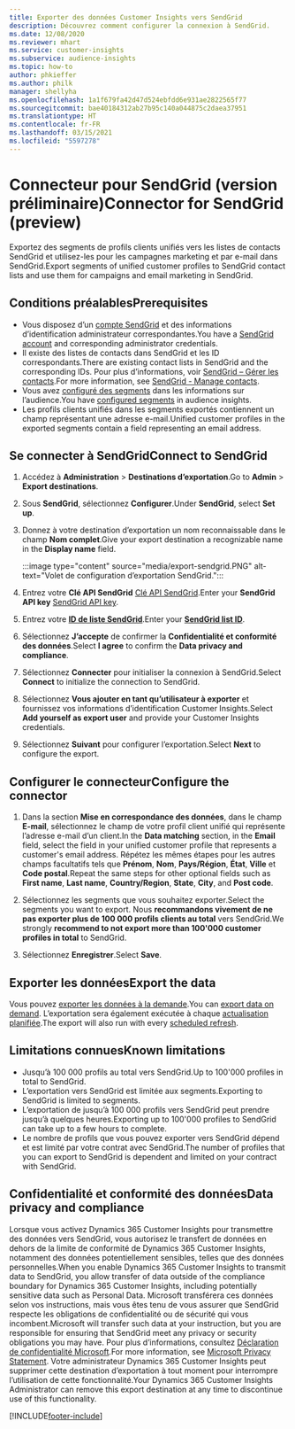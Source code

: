 ```yaml
---
title: Exporter des données Customer Insights vers SendGrid
description: Découvrez comment configurer la connexion à SendGrid.
ms.date: 12/08/2020
ms.reviewer: mhart
ms.service: customer-insights
ms.subservice: audience-insights
ms.topic: how-to
author: phkieffer
ms.author: philk
manager: shellyha
ms.openlocfilehash: 1a1f679fa42d47d524ebfdd6e931ae2822565f77
ms.sourcegitcommit: bae40184312ab27b95c140a044875c2daea37951
ms.translationtype: HT
ms.contentlocale: fr-FR
ms.lasthandoff: 03/15/2021
ms.locfileid: "5597278"
---
```

# <a name="connector-for-sendgrid-preview"></a><span data-ttu-id="127c3-103">Connecteur pour SendGrid (version préliminaire)</span><span class="sxs-lookup"><span data-stu-id="127c3-103">Connector for SendGrid (preview)</span></span>

<span data-ttu-id="127c3-104">Exportez des segments de profils clients unifiés vers les listes de contacts SendGrid et utilisez-les pour les campagnes marketing et par e-mail dans SendGrid.</span><span class="sxs-lookup"><span data-stu-id="127c3-104">Export segments of unified customer profiles to SendGrid contact lists and use them for campaigns and email marketing in SendGrid.</span></span> 

## <a name="prerequisites"></a><span data-ttu-id="127c3-105">Conditions préalables</span><span class="sxs-lookup"><span data-stu-id="127c3-105">Prerequisites</span></span>

-   <span data-ttu-id="127c3-106">Vous disposez d’un [compte SendGrid](https://sendgrid.com/) et des informations d’identification administrateur correspondantes.</span><span class="sxs-lookup"><span data-stu-id="127c3-106">You have a [SendGrid account](https://sendgrid.com/) and corresponding administrator credentials.</span></span>
-   <span data-ttu-id="127c3-107">Il existe des listes de contacts dans SendGrid et les ID correspondants.</span><span class="sxs-lookup"><span data-stu-id="127c3-107">There are existing contact lists in SendGrid and the corresponding IDs.</span></span> <span data-ttu-id="127c3-108">Pour plus d’informations, voir [SendGrid – Gérer les contacts](https://sendgrid.com/docs/ui/managing-contacts/create-and-manage-contacts/#manage-contacts).</span><span class="sxs-lookup"><span data-stu-id="127c3-108">For more information, see [SendGrid - Manage contacts](https://sendgrid.com/docs/ui/managing-contacts/create-and-manage-contacts/#manage-contacts).</span></span>
-   <span data-ttu-id="127c3-109">Vous avez [configuré des segments](segments.md) dans les informations sur l’audience.</span><span class="sxs-lookup"><span data-stu-id="127c3-109">You have [configured segments](segments.md) in audience insights.</span></span>
-   <span data-ttu-id="127c3-110">Les profils clients unifiés dans les segments exportés contiennent un champ représentant une adresse e-mail.</span><span class="sxs-lookup"><span data-stu-id="127c3-110">Unified customer profiles in the exported segments contain a field representing an email address.</span></span>

## <a name="connect-to-sendgrid"></a><span data-ttu-id="127c3-111">Se connecter à SendGrid</span><span class="sxs-lookup"><span data-stu-id="127c3-111">Connect to SendGrid</span></span>

1. <span data-ttu-id="127c3-112">Accédez à **Administration** > **Destinations d’exportation**.</span><span class="sxs-lookup"><span data-stu-id="127c3-112">Go to **Admin** > **Export destinations**.</span></span>

1. <span data-ttu-id="127c3-113">Sous **SendGrid**, sélectionnez **Configurer**.</span><span class="sxs-lookup"><span data-stu-id="127c3-113">Under **SendGrid**, select **Set up**.</span></span>

1. <span data-ttu-id="127c3-114">Donnez à votre destination d’exportation un nom reconnaissable dans le champ **Nom complet**.</span><span class="sxs-lookup"><span data-stu-id="127c3-114">Give your export destination a recognizable name in the **Display name** field.</span></span>

   :::image type="content" source="media/export-sendgrid.PNG" alt-text="Volet de configuration d’exportation SendGrid.":::

1. <span data-ttu-id="127c3-116">Entrez votre **Clé API SendGrid** [Clé API SendGrid](https://sendgrid.com/docs/ui/account-and-settings/api-keys/).</span><span class="sxs-lookup"><span data-stu-id="127c3-116">Enter your **SendGrid API key** [SendGrid API key](https://sendgrid.com/docs/ui/account-and-settings/api-keys/).</span></span>

1. <span data-ttu-id="127c3-117">Entrez votre **[ID de liste SendGrid](https://sendgrid.com/docs/ui/managing-contacts/create-and-manage-contacts/#manage-contacts)**.</span><span class="sxs-lookup"><span data-stu-id="127c3-117">Enter your **[SendGrid list ID](https://sendgrid.com/docs/ui/managing-contacts/create-and-manage-contacts/#manage-contacts)**.</span></span>

1. <span data-ttu-id="127c3-118">Sélectionnez **J’accepte** de confirmer la **Confidentialité et conformité des données**.</span><span class="sxs-lookup"><span data-stu-id="127c3-118">Select **I agree** to confirm the **Data privacy and compliance**.</span></span>

1. <span data-ttu-id="127c3-119">Sélectionnez **Connecter** pour initialiser la connexion à SendGrid.</span><span class="sxs-lookup"><span data-stu-id="127c3-119">Select **Connect** to initialize the connection to SendGrid.</span></span>

1. <span data-ttu-id="127c3-120">Sélectionnez **Vous ajouter en tant qu’utilisateur à exporter** et fournissez vos informations d’identification Customer Insights.</span><span class="sxs-lookup"><span data-stu-id="127c3-120">Select **Add yourself as export user** and provide your Customer Insights credentials.</span></span>

1. <span data-ttu-id="127c3-121">Sélectionnez **Suivant** pour configurer l’exportation.</span><span class="sxs-lookup"><span data-stu-id="127c3-121">Select **Next** to configure the export.</span></span>

## <a name="configure-the-connector"></a><span data-ttu-id="127c3-122">Configurer le connecteur</span><span class="sxs-lookup"><span data-stu-id="127c3-122">Configure the connector</span></span>

1. <span data-ttu-id="127c3-123">Dans la section **Mise en correspondance des données**, dans le champ **E-mail**, sélectionnez le champ de votre profil client unifié qui représente l’adresse e-mail d’un client.</span><span class="sxs-lookup"><span data-stu-id="127c3-123">In the **Data matching** section, in the **Email** field, select the field in your unified customer profile that represents a customer's email address.</span></span> <span data-ttu-id="127c3-124">Répétez les mêmes étapes pour les autres champs facultatifs tels que **Prénom**, **Nom**, **Pays/Région**, **État**, **Ville** et **Code postal**.</span><span class="sxs-lookup"><span data-stu-id="127c3-124">Repeat the same steps for other optional fields such as **First name**, **Last name**, **Country/Region**, **State**, **City**, and **Post code**.</span></span>

1. <span data-ttu-id="127c3-125">Sélectionnez les segments que vous souhaitez exporter.</span><span class="sxs-lookup"><span data-stu-id="127c3-125">Select the segments you want to export.</span></span> <span data-ttu-id="127c3-126">Nous **recommandons vivement de ne pas exporter plus de 100 000 profils clients au total** vers SendGrid.</span><span class="sxs-lookup"><span data-stu-id="127c3-126">We strongly **recommend to not export more than 100'000 customer profiles in total** to SendGrid.</span></span> 

1. <span data-ttu-id="127c3-127">Sélectionnez **Enregistrer**.</span><span class="sxs-lookup"><span data-stu-id="127c3-127">Select **Save**.</span></span>

## <a name="export-the-data"></a><span data-ttu-id="127c3-128">Exporter les données</span><span class="sxs-lookup"><span data-stu-id="127c3-128">Export the data</span></span>

<span data-ttu-id="127c3-129">Vous pouvez [exporter les données à la demande](export-destinations.md).</span><span class="sxs-lookup"><span data-stu-id="127c3-129">You can [export data on demand](export-destinations.md).</span></span> <span data-ttu-id="127c3-130">L’exportation sera également exécutée à chaque [actualisation planifiée](system.md#schedule-tab).</span><span class="sxs-lookup"><span data-stu-id="127c3-130">The export will also run with every [scheduled refresh](system.md#schedule-tab).</span></span>

## <a name="known-limitations"></a><span data-ttu-id="127c3-131">Limitations connues</span><span class="sxs-lookup"><span data-stu-id="127c3-131">Known limitations</span></span>

- <span data-ttu-id="127c3-132">Jusqu’à 100 000 profils au total vers SendGrid.</span><span class="sxs-lookup"><span data-stu-id="127c3-132">Up to 100'000 profiles in total to SendGrid.</span></span>
- <span data-ttu-id="127c3-133">L’exportation vers SendGrid est limitée aux segments.</span><span class="sxs-lookup"><span data-stu-id="127c3-133">Exporting to SendGrid is limited to segments.</span></span>
- <span data-ttu-id="127c3-134">L’exportation de jusqu’à 100 000 profils vers SendGrid peut prendre jusqu’à quelques heures.</span><span class="sxs-lookup"><span data-stu-id="127c3-134">Exporting up to 100'000 profiles to SendGrid can take up to a few hours to complete.</span></span> 
- <span data-ttu-id="127c3-135">Le nombre de profils que vous pouvez exporter vers SendGrid dépend et est limité par votre contrat avec SendGrid.</span><span class="sxs-lookup"><span data-stu-id="127c3-135">The number of profiles that you can export to SendGrid is dependent and limited on your contract with SendGrid.</span></span>

## <a name="data-privacy-and-compliance"></a><span data-ttu-id="127c3-136">Confidentialité et conformité des données</span><span class="sxs-lookup"><span data-stu-id="127c3-136">Data privacy and compliance</span></span>

<span data-ttu-id="127c3-137">Lorsque vous activez Dynamics 365 Customer Insights pour transmettre des données vers SendGrid, vous autorisez le transfert de données en dehors de la limite de conformité de Dynamics 365 Customer Insights, notamment des données potentiellement sensibles, telles que des données personnelles.</span><span class="sxs-lookup"><span data-stu-id="127c3-137">When you enable Dynamics 365 Customer Insights to transmit data to SendGrid, you allow transfer of data outside of the compliance boundary for Dynamics 365 Customer Insights, including potentially sensitive data such as Personal Data.</span></span> <span data-ttu-id="127c3-138">Microsoft transférera ces données selon vos instructions, mais vous êtes tenu de vous assurer que SendGrid respecte les obligations de confidentialité ou de sécurité qui vous incombent.</span><span class="sxs-lookup"><span data-stu-id="127c3-138">Microsoft will transfer such data at your instruction, but you are responsible for ensuring that SendGrid meet any privacy or security obligations you may have.</span></span> <span data-ttu-id="127c3-139">Pour plus d’informations, consultez [Déclaration de confidentialité Microsoft](https://go.microsoft.com/fwlink/?linkid=396732).</span><span class="sxs-lookup"><span data-stu-id="127c3-139">For more information, see [Microsoft Privacy Statement](https://go.microsoft.com/fwlink/?linkid=396732).</span></span>
<span data-ttu-id="127c3-140">Votre administrateur Dynamics 365 Customer Insights peut supprimer cette destination d’exportation à tout moment pour interrompre l’utilisation de cette fonctionnalité.</span><span class="sxs-lookup"><span data-stu-id="127c3-140">Your Dynamics 365 Customer Insights Administrator can remove this export destination at any time to discontinue use of this functionality.</span></span>


[!INCLUDE[footer-include](../includes/footer-banner.md)]